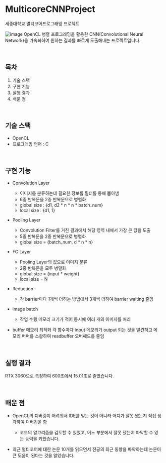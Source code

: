 # MulticoreCNNProject
  세종대학교 멀티코어프로그래밍 프로젝트
  
  ![image](https://user-images.githubusercontent.com/40791869/215701734-6c011025-16af-4b8e-8cf5-ded128370812.png)
  OpenCL 병렬 프로그래밍을 활용한 CNN(Convolutional Neural Network)을 가속화하여 원하는 결과를 빠르게 도출해내는 프로젝트입니다.

  <br/>
  
## 목차
  1. 기술 스택
  2. 구현 기능
  3. 실행 결과
  4. 배운 점
  
  <br/>
  
## 기술 스택
  - OpenCL
  - 프로그래밍 언어 : C

  <br/>
  
## 구현 기능
  - Convolution Layer
    - 이미지를 분류하는데 필요한 정보를 필터를 통해 뽑아냄
    - 6중 반복문을 2중 반복문으로 병렬화
    - global size : {d1, d2 * n * n * batch_num}
    - local size : {d1, 1}
  
  - Pooling Layer
    - Convolution Filter를 거친 결과에서 해당 영역 내에서 가장 큰 값을 도출
    - 5중 반복문을 2중 반복문으로 병렬화
    - global size = {batch_num, d * n * n}
  
  - FC Layer
    - Pooling Layer의 값으로 이미지 분류
    - 2중 반복문을 모두 병렬화
    - global size = {input * weight}
    - local size = N
  
  - Reduction
    - 각 barrier마다 1개씩 더하는 방법에서 3개씩 더하여 barrier waiting 줄임
  
  - image batch
    - 작업 수행 메모리 크기가 적어 동시에 여러 개의 이미지를 처리
  
  - buffer 메모리 최적화
    각 함수마다 input 메모리가 output 되는 것을 발견하고 메모리 버퍼를 스왑하여 readbuffer 오버헤드를 줄임
    
  <br/>
  
## 실행 결과
  RTX 3060으로 측정하여 600초에서 15.01초로 줄였습니다.
  
  <br/>
  
## 배운 점
  - OpenCL의 디버깅이 어려워서 IDE를 믿는 것이 아니라 어디가 잘못 됐는지 직접 생각하여 디버깅을 함
    - 코드의 알고리즘을 검토할 수 있었고, 어느 부분에서 잘못 됐는지 파악할 수 있는 능력을 키웠습니다.
    
  - 최근 멀티코어에 대한 논문 10개를 읽으면서 전공의 최근 동향을 파악하는데 논문이 큰 도움이 된다는 것을 알았습니다.
